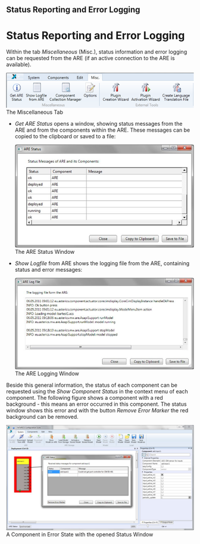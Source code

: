 ##

## Status Reporting and Error Logging

# Status Reporting and Error Logging

Within the tab _Miscellaneous_ (Misc.), status information and error logging can be requested from the ARE (if an active connection to the ARE is available).

![Screenshot: The Miscellaneous Tab](./img/Miscellaneous_Tab.png "Screenshot: The Miscellaneous Tab")  
The Miscellaneous Tab

- _Get ARE Status_ opens a window, showing status messages from the ARE and from the components within the ARE. These messages can be copied to the clipboard or saved to a file:

  ![Screenshot: The ARE Status Window](./img/ARE_Status_Window.jpg "Screenshot: The ARE Status Window")  
  The ARE Status Window

- _Show Logfile_ from ARE shows the logging file from the ARE, containing status and error messages:

  ![Screenshot: The ARE Logging Window](./img/ARE_Logging_Window.jpg "Screenshot: The ARE Logging Window")  
  The ARE Logging Window

Beside this general information, the status of each component can be requested using the _Show Component Status_ in the context menu of each component. The following figure shows a component with a red background - this means an error occurred in this component. The status window shows this error and with the button _Remove Error Marker_ the red background can be removed.

![Screenshot: A Component in Error State with the opened Status Window](./img/Error_State_opened_Status_Window.jpg "Screenshot: A Component in Error State with the opened Status Window")  
A Component in Error State with the opened Status Window
